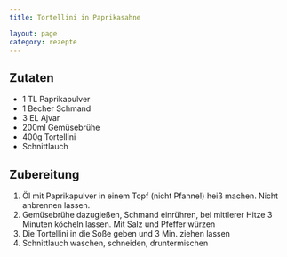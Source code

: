 ```yaml
---
title: Tortellini in Paprikasahne

layout: page
category: rezepte
---
```


Zutaten
-------

- 1 TL Paprikapulver
- 1 Becher Schmand
- 3 EL Ajvar
- 200ml Gemüsebrühe
- 400g Tortellini
- Schnittlauch

Zubereitung
-----------
1. Öl mit Paprikapulver in einem Topf (nicht Pfanne!) heiß machen. Nicht anbrennen lassen.
2. Gemüsebrühe dazugießen, Schmand einrühren, bei mittlerer Hitze 3 Minuten köcheln lassen. Mit Salz und Pfeffer würzen
3. Die Tortellini in die Soße geben und 3 Min. ziehen lassen
4. Schnittlauch waschen, schneiden, druntermischen
